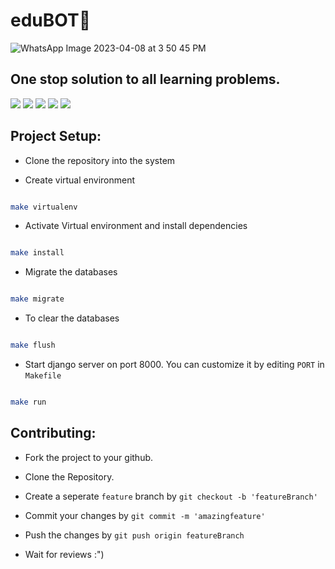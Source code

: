 # eduBOT🤖
<p align="center">

![WhatsApp Image 2023-04-08 at 3 50 45 PM](https://user-images.githubusercontent.com/81990329/230716118-6da18671-9cb4-48bb-a86b-f3e5e147da06.jpeg)

</p>

## One stop solution to all learning problems.


 <img src="https://img.shields.io/badge/python-3670A0?style=for-the-badge&logo=python&logoColor=ffdd54">  <img src="https://img.shields.io/badge/django-%23092E20.svg?style=for-the-badge&logo=django&logoColor=white"> <img src="https://img.shields.io/badge/html5-%23E34F26.svg?style=for-the-badge&logo=html5&logoColor=white"> <img src="https://img.shields.io/badge/css3-%231572B6.svg?style=for-the-badge&logo=css3&logoColor=white"> <img src="https://img.shields.io/badge/javascript-%23323330.svg?style=for-the-badge&logo=javascript&logoColor=%23F7DF1E">

 </p>

## Project Setup:

- Clone the repository into the system

- Create virtual environment

```sh

make virtualenv

```

- Activate Virtual environment and install dependencies

```sh

make install

```

- Migrate the databases

```sh

make migrate

```

- To clear the databases

```sh

make flush

```

- Start django server on port 8000. You can customize it by editing ```PORT``` in ```Makefile```

```sh

make run

```

## Contributing:

- Fork the project to your github.

- Clone the Repository.

- Create a seperate ```feature``` branch by `git checkout -b 'featureBranch'`

- Commit your changes by `git commit -m 'amazingfeature'`

- Push the changes by `git push origin featureBranch`

- Wait for reviews :")
